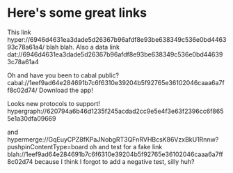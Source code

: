 # Here's some great links

This link hyper://6946d4631ea3dade5d26367b96afdf8e93be638349c536e0bd446393c78a61a4/ blah blah.  Also a data link dat://6946d4631ea3dade5d26367b96afdf8e93be638349c536e0bd446393c78a61a4

Oh and have you been to cabal public? cabal://1eef9ad64e284691b7c6f6310e39204b5f92765e36102046caaa6a7ff8c02d74/ Download the app!

Looks new protocols to support! hypergraph://620794a6b46d1235f245acdad2cc9e5e4f3e63f2396cc6f8655e1a30dfa09669

and hypermerge://GqEuyCPZ8fKPaJNobgRT3QFnRVHBcsK86VzxBkU1Rnnw?pushpinContentType=board
oh and  test for a fake link blah://1eef9ad64e284691b7c6f6310e39204b5f92765e36102046caaa6a7ff8c02d74 because I think I forgot to add a negative test, silly huh?